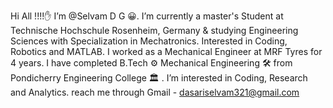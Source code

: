 Hi All !!!!✋ I’m @Selvam D G 😀.
I’m currently a master's Student at Technische Hochschule Rosenheim, Germany & studying Engineering Sciences with Specialization in Mechatronics. Interested in Coding, Robotics and MATLAB.
I worked as a Mechanical Engineer at MRF Tyres for 4 years.
I have completed B.Tech ⚙ Mechanical Engineering 🛠 from Pondicherry Engineering College 🏛 . I’m interested in Coding, Research and Analytics. 
reach me through Gmail - dasariselvam321@gmail.com
